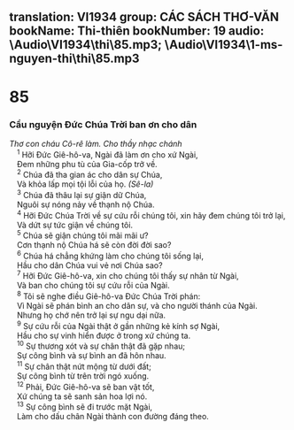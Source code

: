 translation: VI1934
group: CÁC SÁCH THƠ-VĂN
bookName: Thi-thiên 
bookNumber: 19
audio: \Audio\VI1934\thi\85.mp3; \Audio\VI1934\1-ms-nguyen-thi\thi\85.mp3
-------

<div class="title"><h1>85</h1><h3>Cầu nguyện Đức Chúa Trời ban ơn cho dân</h3><i>Thơ con cháu Cô-rê làm. Cho thầy nhạc chánh</i></div>
<span class="verse thi_85_1"> <sup>1</sup> Hỡi Đức Giê-hô-va, Ngài đã làm ơn cho xứ Ngài, <br/> Đem những phu tù của Gia-cốp trở về. <br/></span>
<span class="verse thi_85_2"> <sup>2</sup> Chúa đã tha gian ác cho dân sự Chúa, <br/> Và khỏa lấp mọi tội lỗi của họ. <em>(Sê-la)</em><br/></span>
<span class="verse thi_85_3"> <sup>3</sup> Chúa đã thâu lại sự giận dữ Chúa, <br/> Nguôi sự nóng nảy về thạnh nộ Chúa. <br/></span>
<span class="verse thi_85_4"> <sup>4</sup> Hỡi Đức Chúa Trời về sự cứu rỗi chúng tôi, xin hãy đem chúng tôi trở lại, <br/> Và dứt sự tức giận về chúng tôi. <br/></span>
<span class="verse thi_85_5"> <sup>5</sup> Chúa sẽ giận chúng tôi mãi mãi ư? <br/> Cơn thạnh nộ Chúa há sẽ còn đời đời sao? <br/></span>
<span class="verse thi_85_6"> <sup>6</sup> Chúa há chẳng khứng làm cho chúng tôi sống lại, <br/> Hầu cho dân Chúa vui vẻ nơi Chúa sao? <br/></span>
<span class="verse thi_85_7"> <sup>7</sup> Hỡi Đức Giê-hô-va, xin cho chúng tôi thấy sự nhân từ Ngài, <br/> Và ban cho chúng tôi sự cứu rỗi của Ngài. <br/></span>
<span class="verse thi_85_8"> <sup>8</sup> Tôi sẽ nghe điều Giê-hô-va Đức Chúa Trời phán: <br/> Vì Ngài sẽ phán bình an cho dân sự, và cho người thánh của Ngài. <br/> Nhưng họ chớ nên trở lại sự ngu dại nữa. <br/></span>
<span class="verse thi_85_9"> <sup>9</sup> Sự cứu rỗi của Ngài thật ở gần những kẻ kính sợ Ngài, <br/> Hầu cho sự vinh hiển được ở trong xứ chúng ta. <br/></span>
<span class="verse thi_85_10"> <sup>10</sup> Sự thương xót và sự chân thật đã gặp nhau; <br/> Sự công bình và sự bình an đã hôn nhau. <br/></span>
<span class="verse thi_85_11"> <sup>11</sup> Sự chân thật nứt mộng từ dưới đất; <br/> Sự công bình từ trên trời ngó xuống. <br/></span>
<span class="verse thi_85_12"> <sup>12</sup> Phải, Đức Giê-hô-va sẽ ban vật tốt, <br/> Xứ chúng ta sẽ sanh sản hoa lợi nó. <br/></span>
<span class="verse thi_85_13"> <sup>13</sup> Sự công bình sẽ đi trước mặt Ngài, <br/> Làm cho dấu chân Ngài thành con đường đáng theo. <br/></span>
